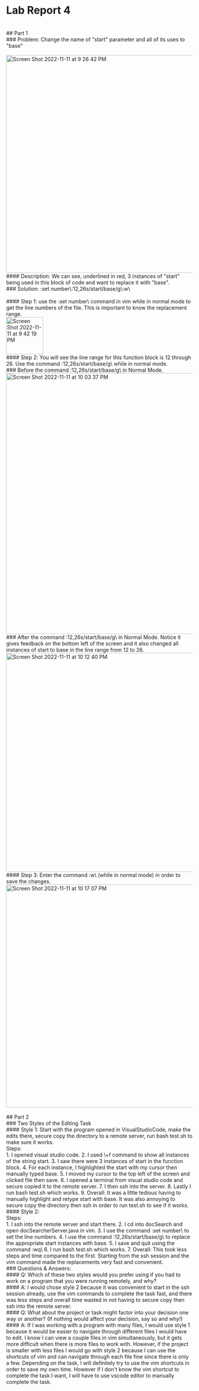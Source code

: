 # Lab Report 4
<br>
## Part 1
<br>
### Problem: Change the name of "start" parameter and all of its uses to "base"
<br>
<br>
<img width="587" alt="Screen Shot 2022-11-11 at 9 26 42 PM" src="https://user-images.githubusercontent.com/78514873/201458891-2fd37cb5-33b4-4c6d-9998-23a6d0e7dbe9.png">
<br>
#### Description: We can see, underlined in red, 3 instances of "start" being used in this block of code and want to replace it with "base".
<br>
### Solution: :set number\<Enter\>:12,26s/start/base/g\<Enter\>:w\<Enter\>
<br>

<br>
#### Step 1: use the :set number\<Enter\> command in vim while in normal mode to get the line numbers of the file. This is important to know the replacement range.  
<br>
<img width="100" alt="Screen Shot 2022-11-11 at 9 42 19 PM" src="https://user-images.githubusercontent.com/78514873/201459356-1a1e72f3-bc2a-484c-9250-d366f4ecff4c.png">
<br>
#### Step 2: You will see the line range for this function block is 12 through 26. Use the command :12,26s/start/base/g\<Enter\> while in normal mode.
<br>
### Before the command :12,26s/start/base/g\<Enter\> in Normal Mode.
<br>
<img width="703" alt="Screen Shot 2022-11-11 at 10 03 37 PM" src="https://user-images.githubusercontent.com/78514873/201460206-190d033e-ef63-4e92-8574-926407a5cbf3.png">
<br>
### After the command :12,26s/start/base/g\<Enter\> in Normal Mode. Notice it gives feedback on the bottom left of the screen and it also changed all instances of start to base in the line range from 12 to 26.
<br>
<img width="590" alt="Screen Shot 2022-11-11 at 10 12 40 PM" src="https://user-images.githubusercontent.com/78514873/201460289-30709b21-26b8-4435-bc1b-f79bf383120b.png">

<br>
#### Step 3: Enter the command :w\<Enter\> (while in normal mode) in order to save the changes.
<br>
<img width="601" alt="Screen Shot 2022-11-11 at 10 17 07 PM" src="https://user-images.githubusercontent.com/78514873/201460455-34eb073e-4a06-4aed-8115-be8597390f13.png">

<br>
<br>
## Part 2
<br>
### Two Styles of the Editing Task
<br>
#### Style 1: Start with the program opened in VisualStudioCode, make the edits there, secure copy the directory to a remote server, run bash test.sh to make sure it works.
<br>
Steps:
<br>
1. I opened visual studio code.
2. I used \<control\>+f command to show all instances of the string start.
3. I saw there were 3 instances of start in the function block.
4. For each instance, I highlighted the start with my cursor then manually typed base.
5. I moved my cursor to the top left of the screen and clicked file then save.
6. I opened a terminal from visual studio code and secure copied it to the remote server.
7. I then ssh into the server.
8. Lastly I run bash test.sh which works.
9. Overall: It was a little tedious having to manually highlight and retype start with base. It was also annoying to secure copy the directory then ssh in order to run test.sh to see if it works.
#### Style 2:
<br>
Steps:
<br>
1. I ssh into the remote server and start there.
2. I cd into docSearch and open docSearcherServer.java in vim.
3. I use the command :set number\<Enter\> to set the line numbers.
4. I use the command :12,26s/start/base/g\<Enter\> to replace the appropriate start instances with base.
5. I save and quit using the command :wq\<Enter\>
6. I run bash test.sh which works.
7. Overall: This took less steps and time compared to the first. Starting from the ssh session and the vim command made the replacements very fast and convenient. 
<br>
### Questions & Answers:
<br>
#### Q: Which of these two styles would you prefer using if you had to work on a program that you were running remotely, and why?
<br>
#### A: I would chose style 2 because it was convenient to start in the ssh session already, use the vim commands to complete the task fast, and there was less steps and overall time wasted in not having to secure copy then ssh into the remote server.
<br>
#### Q: What about the project or task might factor into your decision one way or another? (If nothing would affect your decision, say so and why!)
<br>
#### A: If I was working with a program with many files, I would use style 1 because it would be easier to navigate through different files I would have to edit. I know I can view a couple files in vim simultaneously, but it gets more difficult when there is more files to work with. However, if the project is smaller with less files I would go with style 2 because I can use the shortcuts of vim and can navigate through each file fine since there is only a few. Depending on the task, I will definitely try to use the vim shortcuts in order to save my own time. However if I don't know the vim shortcut to complete the task I want, I will have to use vscode editor to manually complete the task.
<br>
